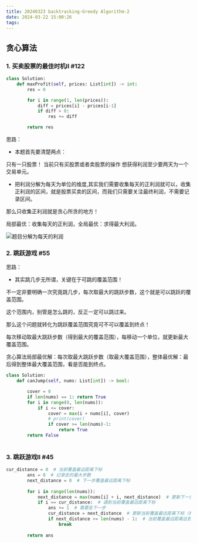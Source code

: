 ```yaml
---
title: 20240323 backtracking-Greedy Algorithm-2
date: 2024-03-22 15:00:26
tags:
---
```


## 贪心算法 

### 1. 买卖股票的最佳时机II  #122

```python
class Solution:
    def maxProfit(self, prices: List[int]) -> int:
        res = 0

        for i in range(1, len(prices)):
            diff = prices[i] - prices[i-1]
            if diff > 0:
                res += diff

        return res
```

思路：
- 本题首先要清楚两点：

只有一只股票！
当前只有买股票或者卖股票的操作
想获得利润至少要两天为一个交易单元。

- 把利润分解为每天为单位的维度,其实我们需要收集每天的正利润就可以，收集正利润的区间，就是股票买卖的区间，而我们只需要关注最终利润，不需要记录区间。

那么只收集正利润就是贪心所贪的地方！

局部最优：收集每天的正利润，全局最优：求得最大利润。

![题目分解为每天的利润](https://code-thinking-1253855093.file.myqcloud.com/pics/2020112917480858-20230310134659477.png)

### 2. 跳跃游戏 #55

思路：
- 其实跳几步无所谓，关键在于可跳的覆盖范围！

不一定非要明确一次究竟跳几步，每次取最大的跳跃步数，这个就是可以跳跃的覆盖范围。

这个范围内，别管是怎么跳的，反正一定可以跳过来。

那么这个问题就转化为跳跃覆盖范围究竟可不可以覆盖到终点！

每次移动取最大跳跃步数（得到最大的覆盖范围），每移动一个单位，就更新最大覆盖范围。

贪心算法局部最优解：每次取最大跳跃步数（取最大覆盖范围），整体最优解：最后得到整体最大覆盖范围，看是否能到终点。

```python
class Solution:
    def canJump(self, nums: List[int]) -> bool:

        cover = 0
        if len(nums) == 1: return True
        for i in range(0, len(nums)):
            if i <= cover:
                cover = max(i + nums[i], cover)
                # print(cover)
                if cover >= len(nums)-1:
                    return True
        return False
        
```

### 3. 跳跃游戏II #45


```python
cur_distance = 0  # 当前覆盖最远距离下标
        ans = 0  # 记录走的最大步数
        next_distance = 0  # 下一步覆盖最远距离下标
        
        for i in range(len(nums)):
            next_distance = max(nums[i] + i, next_distance)  # 更新下一步覆盖最远距离下标
            if i == cur_distance:  # 遇到当前覆盖最远距离下标
                ans += 1  # 需要走下一步
                cur_distance = next_distance  # 更新当前覆盖最远距离下标（相当于加油了）
                if next_distance >= len(nums) - 1:  # 当前覆盖最远距离达到数组末尾，不用再做ans++操作，直接结束
                    break
        
        return ans


```
